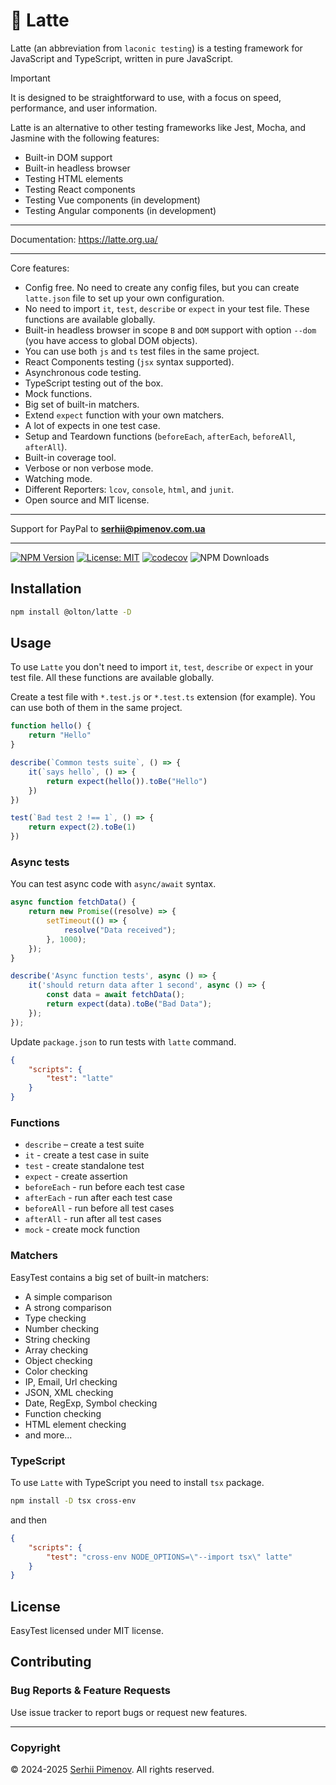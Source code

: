 # 🥛 Latte

Latte (an abbreviation from `laconic testing`) is a testing framework for JavaScript and TypeScript, written in pure JavaScript.

> [!IMPORTANT]
> It is designed to be straightforward to use, with a focus on speed, performance, and user information.

Latte is an alternative to other testing frameworks like Jest, Mocha, and Jasmine with the following features:

+ Built-in DOM support
+ Built-in headless browser
+ Testing HTML elements
+ Testing React components
+ Testing Vue components (in development) 
+ Testing Angular components (in development) 

---

Documentation: https://latte.org.ua/

---

Core features:
- Config free. No need to create any config files, but you can create `latte.json` file to set up your own configuration.
- No need to import `it`, `test`, `describe` or `expect` in your test file. These functions are available globally.
- Built-in headless browser in scope `B` and `DOM` support with option `--dom` (you have access to global DOM objects).
- You can use both `js` and `ts` test files in the same project.
- React Components testing (`jsx` syntax supported).
- Asynchronous code testing.
- TypeScript testing out of the box.
- Mock functions.
- Big set of built-in matchers.
- Extend `expect` function with your own matchers.
- A lot of expects in one test case.
- Setup and Teardown functions (`beforeEach`, `afterEach`, `beforeAll`, `afterAll`).
- Built-in coverage tool.
- Verbose or non verbose mode.
- Watching mode.
- Different Reporters: `lcov`, `console`, `html`, and `junit`.
- Open source and MIT license.
---

Support for PayPal to **serhii@pimenov.com.ua**

---

[![NPM Version](https://img.shields.io/npm/v/@olton/latte?color=green)](https://www.npmjs.com/package/@olton/latte)
[![License: MIT](https://img.shields.io/badge/License-MIT-blue.svg?color=7852a9)](https://opensource.org/licenses/MIT)
[![codecov](https://codecov.io/gh/olton/latte/branch/master/graph/badge.svg?token=7HT3E91GUA)](https://codecov.io/gh/olton/latte)
![NPM Downloads](https://img.shields.io/npm/dw/%40olton%2Flatte)


## Installation

```bash
npm install @olton/latte -D
```

## Usage

To use `Latte` you don't need to import `it`, `test`, `describe` or `expect` in your test file. 
All these functions are available globally.

Create a test file with `*.test.js` or `*.test.ts` extension (for example).
You can use both of them in the same project.

```js
function hello() {
    return "Hello"
}

describe(`Common tests suite`, () => {
    it(`says hello`, () => {
        return expect(hello()).toBe("Hello")
    })
})

test(`Bad test 2 !== 1`, () => {
    return expect(2).toBe(1)
})

```

### Async tests

You can test async code with `async/await` syntax.

```js
async function fetchData() {
    return new Promise((resolve) => {
        setTimeout(() => {
            resolve("Data received");
        }, 1000);
    });
}

describe('Async function tests', async () => {
    it('should return data after 1 second', async () => {
        const data = await fetchData();
        return expect(data).toBe("Bad Data");
    });
});
```

Update `package.json` to run tests with `latte` command.
```json
{
    "scripts": {
        "test": "latte"
    }
}
```

### Functions
- `describe` – create a test suite
- `it` - create a test case in suite
- `test` - create standalone test
- `expect` - create assertion
- `beforeEach` - run before each test case
- `afterEach` - run after each test case
- `beforeAll` - run before all test cases
- `afterAll` - run after all test cases
- `mock` - create mock function

### Matchers
EasyTest contains a big set of built-in matchers:

- A simple comparison
- A strong comparison
- Type checking
- Number checking
- String checking
- Array checking
- Object checking
- Color checking
- IP, Email, Url checking
- JSON, XML checking
- Date, RegExp, Symbol checking
- Function checking
- HTML element checking
- and more...


### TypeScript
To use `Latte` with TypeScript you need to install `tsx` package.
```bash
npm install -D tsx cross-env
```
and then 
```json
{
    "scripts": {
        "test": "cross-env NODE_OPTIONS=\"--import tsx\" latte"
    }
}
```

## License
EasyTest licensed under MIT license.

## Contributing

### Bug Reports & Feature Requests
Use issue tracker to report bugs or request new features.

---
### Copyright
© 2024-2025 [Serhii Pimenov](mainto:serhii@pimenov.com.ua). All rights reserved.
